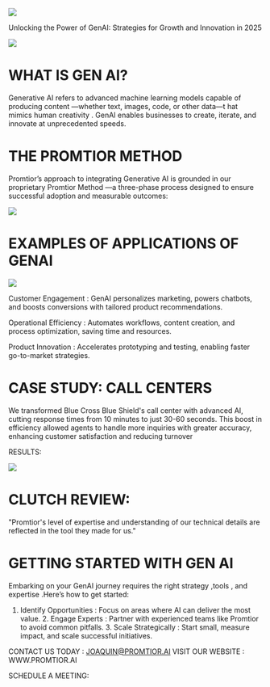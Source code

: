 ![](https://www.promtior.ai/tmp/5ef62aef-b0ce-4ce6-ad87-b333a320f85d/images/b9c5085b2bfa1f99c78055d66e5d920ab57b9fb6290ec5a4654ba4522e5b43bd.jpg)

Unlocking the Power of GenAI: Strategies for Growth and Innovation in 2025

![](https://www.promtior.ai/tmp/5ef62aef-b0ce-4ce6-ad87-b333a320f85d/images/52e9c5976ab815ab562ab9b9a3c846e7ecd75ff9edaa3e08758098a4aca426a5.jpg)

# WHAT IS GEN AI?

Generative AI refers to advanced machine learning models capable of producing content —whether text, images, code, or other data—t hat mimics human creativity . GenAI enables businesses to create, iterate, and innovate at unprecedented speeds.

# THE PROMTIOR METHOD

Promtior’s approach to integrating Generative AI is grounded in our proprietary Promtior Method —a three-phase process designed to ensure successful adoption and measurable outcomes:

![](https://www.promtior.ai/tmp/5ef62aef-b0ce-4ce6-ad87-b333a320f85d/images/2a91620fca9972184d3480af442a0fb0bfd8925a04c3ffaa8d187aef94a16529.jpg)

# EXAMPLES OF APPLICATIONS OF GENAI

![](https://www.promtior.ai/tmp/5ef62aef-b0ce-4ce6-ad87-b333a320f85d/images/378c752ed60f0369c2e08d01e8cecdd255caf2cb7dab3f628cd96087eca3b4eb.jpg)

Customer Engagement : GenAI personalizes marketing, powers chatbots, and boosts conversions with tailored product recommendations.

Operational Efficiency : Automates workflows, content creation, and process optimization, saving time and resources.

Product Innovation : Accelerates prototyping and testing, enabling faster go-to-market strategies.

# CASE STUDY: CALL CENTERS

We transformed Blue Cross Blue Shield's call center with advanced AI, cutting response times from 10 minutes to just 30-60 seconds. This boost in efficiency allowed agents to handle more inquiries with greater accuracy, enhancing customer satisfaction and reducing turnover

RESULTS:

![](https://www.promtior.ai/tmp/5ef62aef-b0ce-4ce6-ad87-b333a320f85d/images/a3ff4059934715eeee3fe34808f826267934bc3607cf8df3ff398fb1ce04b9de.jpg)

# CLUTCH REVIEW:

"Promtior's level of expertise and understanding of our technical details are reflected in the tool they made for us."

# GETTING STARTED WITH GEN AI

Embarking on your GenAI journey requires the right strategy ,tools , and expertise .Here’s how to get started:

1. Identify Opportunities : Focus on areas where AI can deliver the most value. 2. Engage Experts : Partner with experienced teams like Promtior to avoid common pitfalls. 3. Scale Strategically : Start small, measure impact, and scale successful initiatives.

CONTACT US TODAY : [JOAQUIN@PROMTIOR.AI](mailto:JOAQUIN@PROMTIOR.AI) VISIT OUR WEBSITE : WWW.PROMTIOR.AI

SCHEDULE A MEETING: